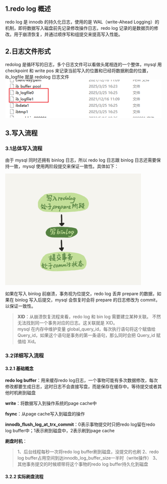 ## 1.redo log 概述

redo log 是 innodb 的持久化日志，使用的是 WAL（write-Ahead Logging）的机制，即将数据写入磁盘前先记录修改操作日志，redo log 记录的是数据页的修改。用于崩溃恢复，并通过顺序写和组提交来提高写入性能。

## 2.日志文件形式

redolog 是循环写的日志，多个日志文件可以看做头尾相连的一个整体，mysql 用 checkpoint 和 write pos 来记录当前写入的位置和已经将数据刷盘的位置，ib_logfile 就是 redolog 日志文件
![图 1](images/2025-04-02-6b5a9ffa47081d965c3a1d2ddc24a90e2606cf6aaa4354516f4099a26d414171.png)

## 3.写入流程

### 3.1总体写入流程

由于 mysql 同时还拥有 binlog 日志，所以 redo log 日志跟 binlog 日志还需要保持一致，mysql 使用两阶段提交来保证一致性。具体如下：

![图 2](images/2025-04-02-52c98ed282bdf3727762569247ea93ca441bd454f4862c8453ef15bec66d96b0.png)

如果在写入 binlog 前崩溃，事务视为位提交，redo log 丢弃 prepare 的数据，如果在 binlog 写入后提交，mysql 会恢复时会将 prepare 的日志修改为 commit，以保证一致性。

> **XID**：从崩溃恢复流程来看，redo log 和 bin log 需要建立某种关联。 不然无法找到同一个事务对应的日志。这关联就是 XID。<br>
> mysql 在内存中维护变量 global_query_id，每次执行语句将这个赋值给 Query_id，如果这个语句是事务的第一条语句，那么同时会把 Query_id 赋值给 Xid。

### 3.2详细写入流程
#### 3.2.1 基础概念
**redo log buffer**：用来缓存redo log日志，一个事物可能有多次数据修改，每次修改都要生成日志，这时日志不会直接写盘，而是保存在缓存中。等待提交或者其他时机刷到磁盘

**write**：将数据写入到操作系统的page cache中

**fsync**：从page cache写入到磁盘的操作

**innodb_flush_log_at_trx_commit**：0表示事物提交时只把redo log留在redo log buffer中；1表示刷到磁盘中，2表示刷到page cache

**刷盘时机**：
>1、后台线程每秒一次将redo log buffer刷到磁盘，没提交的也刷
>2、redo log buffer占用空间到达innodb_log_buffer_size一半时（write操作）
>3、其他事务提交的时候顺带将这个事物的redo log buffer持久化到磁盘

#### 3.2.2 实际刷盘流程
